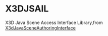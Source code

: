 # X3DJSAIL
X3D Java Scene Access Interface Library,from [X3dJavaSceneAuthoringInterface](http://www.web3d.org/specifications/java/X3dJavaSceneAuthoringInterface.html)
